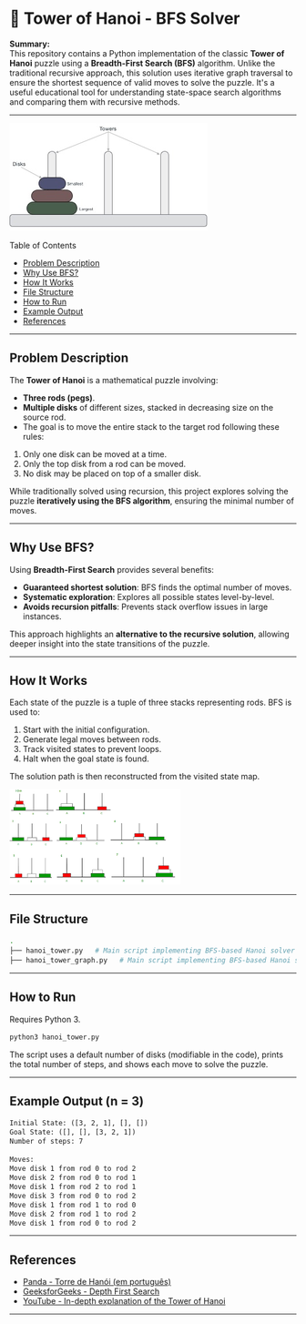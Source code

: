 
# 🗼 Tower of Hanoi - BFS Solver

**Summary:**  
This repository contains a Python implementation of the classic **Tower of Hanoi** puzzle using a **Breadth-First Search (BFS)** algorithm. Unlike the traditional recursive approach, this solution uses iterative graph traversal to ensure the shortest sequence of valid moves to solve the puzzle. It's a useful educational tool for understanding state-space search algorithms and comparing them with recursive methods.

---
![Tower of Hanoi](img.png)

Table of Contents

- [Problem Description](#-problem-description)
- [Why Use BFS?](#-why-use-bfs)
- [How It Works](#-how-it-works)
- [File Structure](#-file-structure)
- [How to Run](#️-how-to-run)
- [Example Output](#-example-output-n--3)
- [References](#-references)
---

## Problem Description

The **Tower of Hanoi** is a mathematical puzzle involving:

- **Three rods (pegs)**.
- **Multiple disks** of different sizes, stacked in decreasing size on the source rod.
- The goal is to move the entire stack to the target rod following these rules:

1. Only one disk can be moved at a time.
2. Only the top disk from a rod can be moved.
3. No disk may be placed on top of a smaller disk.

While traditionally solved using recursion, this project explores solving the puzzle **iteratively using the BFS algorithm**, ensuring the minimal number of moves.

---

## Why Use BFS?

Using **Breadth-First Search** provides several benefits:

- **Guaranteed shortest solution**: BFS finds the optimal number of moves.
- **Systematic exploration**: Explores all possible states level-by-level.
- **Avoids recursion pitfalls**: Prevents stack overflow issues in large instances.

This approach highlights an **alternative to the recursive solution**, allowing deeper insight into the state transitions of the puzzle.

---

## How It Works

Each state of the puzzle is a tuple of three stacks representing rods. BFS is used to:

1. Start with the initial configuration.
2. Generate legal moves between rods.
3. Track visited states to prevent loops.
4. Halt when the goal state is found.

The solution path is then reconstructed from the visited state map.

![Tower of Hanoi Process](hanoi_process.png)

---

## File Structure

```bash
.
├── hanoi_tower.py   # Main script implementing BFS-based Hanoi solver
├── hanoi_tower_graph.py   # Main script implementing BFS-based Hanoi solver with a graph visualization
````

---

## How to Run

Requires Python 3.

```bash
python3 hanoi_tower.py
```

The script uses a default number of disks (modifiable in the code), prints the total number of steps, and shows each move to solve the puzzle.

---

## Example Output (n = 3)

```text
Initial State: ([3, 2, 1], [], [])
Goal State: ([], [], [3, 2, 1])
Number of steps: 7

Moves:
Move disk 1 from rod 0 to rod 2
Move disk 2 from rod 0 to rod 1
Move disk 1 from rod 2 to rod 1
Move disk 3 from rod 0 to rod 2
Move disk 1 from rod 1 to rod 0
Move disk 2 from rod 1 to rod 2
Move disk 1 from rod 0 to rod 2
```

---

## References

* [Panda - Torre de Hanói (em português)](https://panda.ime.usp.br/panda/static/pythonds_pt/04-Recursao/09-hanoi.html)
* [GeeksforGeeks - Depth First Search](https://www.geeksforgeeks.org/depth-first-search-or-dfs-for-a-graph/)
* [YouTube - In-depth explanation of the Tower of Hanoi](https://www.youtube.com/watch?v=rf6uf3jNjbo)

---


